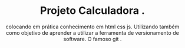 <h1 align="center"> Projeto Calculadora .</h1>


<p align="center" > colocando em prática conhecimento em html css js. Utilizando também como objetivo de aprender a utilizar a  ferramenta de versionamento de software. O famoso git .</p>


